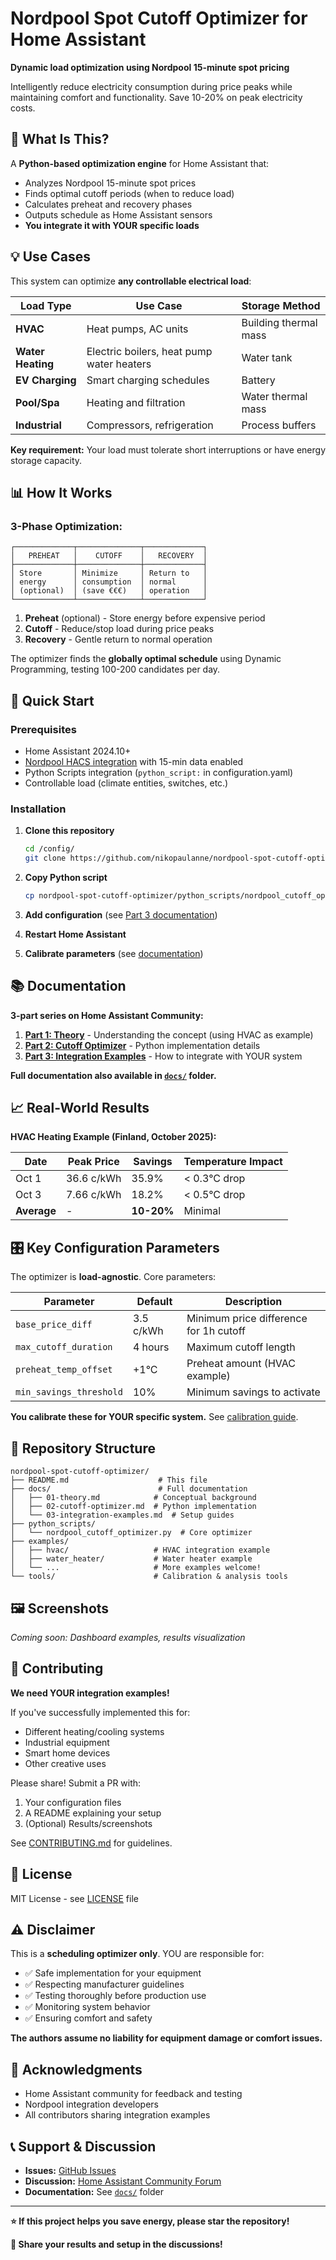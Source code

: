 # Nordpool Spot Cutoff Optimizer for Home Assistant

**Dynamic load optimization using Nordpool 15-minute spot pricing**

Intelligently reduce electricity consumption during price peaks while maintaining comfort and functionality. Save 10-20% on peak electricity costs.

## 🎯 What Is This?

A **Python-based optimization engine** for Home Assistant that:
- Analyzes Nordpool 15-minute spot prices
- Finds optimal cutoff periods (when to reduce load)
- Calculates preheat and recovery phases
- Outputs schedule as Home Assistant sensors
- **You integrate it with YOUR specific loads**

## 💡 Use Cases

This system can optimize **any controllable electrical load**:

| Load Type | Use Case | Storage Method |
|-----------|----------|----------------|
| **HVAC** | Heat pumps, AC units | Building thermal mass |
| **Water Heating** | Electric boilers, heat pump water heaters | Water tank |
| **EV Charging** | Smart charging schedules | Battery |
| **Pool/Spa** | Heating and filtration | Water thermal mass |
| **Industrial** | Compressors, refrigeration | Process buffers |

**Key requirement:** Your load must tolerate short interruptions or have energy storage capacity.

## 📊 How It Works

### 3-Phase Optimization:

```
┌─────────────┬──────────────┬─────────────┐
│   PREHEAT   │    CUTOFF    │   RECOVERY  │
├─────────────┼──────────────┼─────────────┤
│ Store       │ Minimize     │ Return to   │
│ energy      │ consumption  │ normal      │
│ (optional)  │ (save €€€)   │ operation   │
└─────────────┴──────────────┴─────────────┘
```

1. **Preheat** (optional) - Store energy before expensive period
2. **Cutoff** - Reduce/stop load during price peaks  
3. **Recovery** - Gentle return to normal operation

The optimizer finds the **globally optimal schedule** using Dynamic Programming, testing 100-200 candidates per day.

## 🚀 Quick Start

### Prerequisites

- Home Assistant 2024.10+
- [Nordpool HACS integration](https://github.com/custom-components/nordpool) with 15-min data enabled
- Python Scripts integration (`python_script:` in configuration.yaml)
- Controllable load (climate entities, switches, etc.)

### Installation

1. **Clone this repository**
   ```bash
   cd /config/
   git clone https://github.com/nikopaulanne/nordpool-spot-cutoff-optimizer.git
   ```

2. **Copy Python script**
   ```bash
   cp nordpool-spot-cutoff-optimizer/python_scripts/nordpool_cutoff_optimizer.py /config/python_scripts/
   ```

3. **Add configuration** (see [Part 3 documentation](docs/03-integration-examples.md))

4. **Restart Home Assistant**

5. **Calibrate parameters** (see [documentation](./docs/03-integration-examples.md#calibration))

## 📚 Documentation

**3-part series on Home Assistant Community:**
1. **[Part 1: Theory](https://community.home-assistant.io/t/optimizing-hvac-energy-savings-with-nordpool-15-min-pricing-part-1-3-theory-implementation-and-examples/936741)** - Understanding the concept (using HVAC as example)
2. **[Part 2: Cutoff Optimizer](https://community.home-assistant.io/t/optimizing-hvac-energy-savings-with-nordpool-15-min-pricing-part-1-3-theory-implementation-and-examples/936741/2)** - Python implementation details
3. **[Part 3: Integration Examples](https://community.home-assistant.io/t/optimizing-hvac-energy-savings-with-nordpool-15-min-pricing-part-1-3-theory-implementation-and-examples/936741/3)** - How to integrate with YOUR system

**Full documentation also available in [`docs/`](./docs/) folder.**

## 📈 Real-World Results

**HVAC Heating Example (Finland, October 2025):**

| Date | Peak Price | Savings | Temperature Impact |
|------|------------|---------|-------------------|
| Oct 1 | 36.6 c/kWh | 35.9% | < 0.3°C drop |
| Oct 3 | 7.66 c/kWh | 18.2% | < 0.5°C drop |
| **Average** | - | **10-20%** | Minimal |

## 🎛️ Key Configuration Parameters

The optimizer is **load-agnostic**. Core parameters:

| Parameter | Default | Description |
|-----------|---------|-------------|
| `base_price_diff` | 3.5 c/kWh | Minimum price difference for 1h cutoff |
| `max_cutoff_duration` | 4 hours | Maximum cutoff length |
| `preheat_temp_offset` | +1°C | Preheat amount (HVAC example) |
| `min_savings_threshold` | 10% | Minimum savings to activate |

**You calibrate these for YOUR specific system.** See [calibration guide](./docs/03-integration-examples.md#calibration).

## 📂 Repository Structure

```
nordpool-spot-cutoff-optimizer/
├── README.md                    # This file
├── docs/                        # Full documentation
│   ├── 01-theory.md            # Conceptual background
│   ├── 02-cutoff-optimizer.md  # Python implementation
│   └── 03-integration-examples.md  # Setup guides
├── python_scripts/
│   └── nordpool_cutoff_optimizer.py  # Core optimizer
├── examples/
│   ├── hvac/                   # HVAC integration example
│   ├── water_heater/           # Water heater example
│   └── ...                     # More examples welcome!
└── tools/                      # Calibration & analysis tools
```

## 🖼️ Screenshots

_Coming soon: Dashboard examples, results visualization_

## 🤝 Contributing

**We need YOUR integration examples!**

If you've successfully implemented this for:
- Different heating/cooling systems
- Industrial equipment  
- Smart home devices
- Other creative uses

Please share! Submit a PR with:
1. Your configuration files
2. A README explaining your setup
3. (Optional) Results/screenshots

See [CONTRIBUTING.md](./CONTRIBUTING.md) for guidelines.

## 📝 License

MIT License - see [LICENSE](./LICENSE) file

## ⚠️ Disclaimer

This is a **scheduling optimizer only**. YOU are responsible for:
- ✅ Safe implementation for your equipment
- ✅ Respecting manufacturer guidelines  
- ✅ Testing thoroughly before production use
- ✅ Monitoring system behavior
- ✅ Ensuring comfort and safety

**The authors assume no liability for equipment damage or comfort issues.**

## 🙏 Acknowledgments

- Home Assistant community for feedback and testing
- Nordpool integration developers
- All contributors sharing integration examples

## 📞 Support & Discussion
- **Issues:** [GitHub Issues](https://github.com/nikopaulanne/nordpool-spot-cutoff-optimizer/issues)
- **Discussion:** [Home Assistant Community Forum](https://community.home-assistant.io/t/optimizing-hvac-energy-savings-with-nordpool-15-min-pricing-part-1-3-theory-implementation-and-examples/936741)
- **Documentation:** See [`docs/`](./docs/) folder

---

**⭐ If this project helps you save energy, please star the repository!**

**💬 Share your results and setup in the discussions!**

